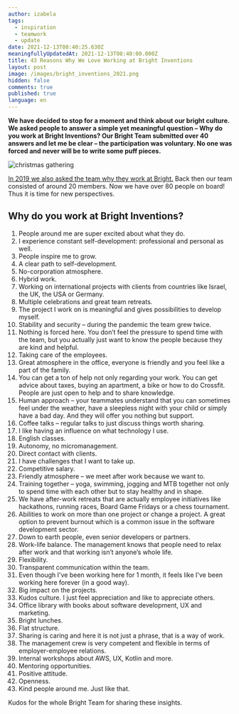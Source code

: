 ```yaml
---
author: izabela
tags:
  - inspiration
  - teamwork
  - update
date: 2021-12-13T08:40:25.630Z
meaningfullyUpdatedAt: 2021-12-13T08:40:00.000Z
title: 43 Reasons Why We Love Working at Bright Inventions
layout: post
image: /images/bright_inventions_2021.png
hidden: false
comments: true
published: true
language: en
---
```

**We have decided to stop for a moment and think about our bright culture. We asked people to answer a simple yet meaningful question – Why do you work at Bright Inventions? Our Bright Team submitted over 40 answers and let me be clear – the participation was voluntary. No one was forced and never will be to write some puff pieces.**

![christmas gathering](../../static/images/christmas_team_retreats2.png)

[In 2019 we also asked the team why they work at Bright.](/blog/31-reasons-why-we-love-working-at-Bright-Inventions/) Back then our team consisted of around 20 members. Now we have over 80 people on board! Thus it is time for new perspectives.

## Why do you work at Bright Inventions?

1. People around me are super excited about what they do.
2. I experience constant self-development: professional and personal as well.
3. People inspire me to grow.
4. A clear path to self-development.
5. No-corporation atmosphere.
6. Hybrid work.
7. Working on international projects with clients from countries like Israel, the UK, the USA or Germany.
8. Multiple celebrations and great team retreats.
9. The project I work on is meaningful and gives possibilities to develop myself.
10. Stability and security – during the pandemic the team grew twice.
11. Nothing is forced here. You don’t feel the pressure to spend time with the team, but you actually just want to know the people because they are kind and helpful. 
12. Taking care of the employees.
13. Great atmosphere in the office, everyone is friendly and you feel like a part of the family.
14. You can get a ton of help not only regarding your work. You can get advice about taxes, buying an apartment, a bike or how to do Crossfit. People are just open to help and to share knowledge. 
15. Human approach – your teammates understand that you can sometimes feel under the weather, have a sleepless night with your child or simply have a bad day. And they will offer you nothing but support.
16. Coffee talks – regular talks to just discuss things worth sharing.
17. I like having an influence on what technology I use.
18. English classes.
19. Autonomy, no micromanagement.
20. Direct contact with clients.
21. I have challenges that I want to take up.
22. Competitive salary.
23. Friendly atmosphere – we meet after work because we want to.
24. Training together – yoga, swimming, jogging and MTB together not only to spend time with each other but to stay healthy and in shape.
25. We have after-work retreats that are actually employee initiatives like hackathons, running races, Board Game Fridays or a chess tournament.
26. Abilities to work on more than one project or change a project. A great option to prevent burnout which is a common issue in the software development sector. 
27. Down to earth people, even senior developers or partners.
28. Work-life balance. The management knows that people need to relax after work and that working isn’t anyone’s whole life.
29. Flexibility.
30. Transparent communication within the team.
31. Even though I've been working here for 1 month, it feels like I've been working here forever (in a good way).
32. Big impact on the projects.
33. Kudos culture. I just feel appreciation and like to appreciate others.
34. Office library with books about software development, UX and marketing.
35. Bright lunches.
36. Flat structure.
37. Sharing is caring and here it is not just a phrase, that is a way of work.
38. The management crew is very competent and flexible in terms of employer-employee relations.
39. Internal workshops about AWS, UX, Kotlin and more.
40. Mentoring opportunities.
41. Positive attitude.
42. Openness.
43. Kind people around me. Just like that.

Kudos for the whole Bright Team for sharing these insights.